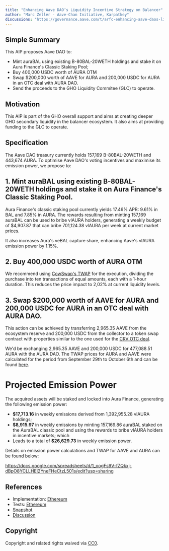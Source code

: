 ```yaml
---
title: "Enhancing Aave DAO’s Liquidity Incentive Strategy on Balancer"
author: "Marc Zeller - Aave-Chan Initiative, Karpatkey"
discussions: "https://governance.aave.com/t/arfc-enhancing-aave-daos-liquidity-incentive-strategy-on-balancer/15061"
---
```


## Simple Summary

This AIP proposes Aave DAO to:

- Mint auraBAL using existing B-80BAL-20WETH holdings and stake it on Aura Finance's Classic Staking Pool;
- Buy 400,000 USDC worth of AURA OTM
- Swap $200,000 worth of AAVE for AURA and 200,000 USDC for AURA in an OTC deal with AURA DAO.
- Send the proceeds to the GHO Liquidity Commitee (GLC) to operate.

## Motivation

This AIP is part of the GHO overall support and aims at creating deeper GHO secondary liquidity in the balancer ecosystem. It also aims at providing funding to the GLC to operate.

## Specification

The Aave DAO treasury currently holds 157,169 B-80BAL-20WETH and 443,674 AURA. To optimise Aave DAO's voting incentives and maximise its emission power, we propose to:

## 1. Mint auraBAL using existing B-80BAL-20WETH holdings and stake it on Aura Finance's Classic Staking Pool.

Aura Finance's classic staking pool currently yields 17.46% APR: 9.61% in BAL and 7.85% in AURA. The rewards resulting from minting 157,169 auraBAL can be used to bribe vlAURA holders, generating a weekly budget of $4,907.87 that can bribe 701,124.38 vlAURA per week at current market prices.

It also increases Aura's veBAL capture share, enhancing Aave's vlAURA emission power by 1.15%.

## 2. Buy 400,000 USDC worth of AURA OTM

We recommend using [CowSwap's TWAP](https://swap.cow.fi/#/1/advanced/USDC/AURA?tab=open&page=1) for the execution, dividing the purchase into ten transactions of equal amounts, each with a 1-hour duration. This reduces the price impact to 2,02% at current liquidity levels.

## 3. Swap $200,000 worth of AAVE for AURA and 200,000 USDC for AURA in an OTC deal with AURA DAO.

This action can be achieved by transferring 2,965.35 AAVE from the ecosystem reserve and 200,000 USDC from the collector to a token swap contract with properties similar to the one used for the [CRV OTC deal](https://github.com/bgd-labs/aave-proposals/blob/main/src/AaveV2_Eth_CRV_OTC_Deal_20230508/AaveV2_Eth_CRV_OTC_Deal_20230508.sol).

We'd be exchanging 2,965.35 AAVE and 200,000 USDC for 477,088.51 AURA with the AURA DAO. The TWAP prices for AURA and AAVE were calculated for the period from September 29th to October 6th and can be found [here](https://docs.google.com/spreadsheets/d/1_oogFs9V-fZQkxj-dBpO8YCLLHEI2YneFHeCtzL501s/edit?usp=sharing).

# Projected Emission Power

The acquired assets will be staked and locked into Aura Finance, generating the following emission power:

- **$17,713.16** in weekly emissions derived from 1,392,955.28 vlAURA holdings;
- **$8,915.97** in weekly emissions by minting 157,169.86 auraBAL staked on the AuraBAL classic pool and using the rewards to bribe vlAURA holders in incentive markets; which
- Leads to a total of **$26,629.73** in weekly emission power.

Details on emission power calculations and TWAP for AAVE and AURA can be found below:

https://docs.google.com/spreadsheets/d/1_oogFs9V-fZQkxj-dBpO8YCLLHEI2YneFHeCtzL501s/edit?usp=sharing

## References

- Implementation: [Ethereum](https://github.com/bgd-labs/aave-proposals/blob/main/src/20231017_AaveV3_Eth_EnhancingAaveDAOSLiquidityIncentiveStrategyOnBalancer/AaveV3_Ethereum_EnhancingAaveDAOSLiquidityIncentiveStrategyOnBalancer_20231017.sol)
- Tests: [Ethereum](https://github.com/bgd-labs/aave-proposals/blob/main/src/20231017_AaveV3_Eth_EnhancingAaveDAOSLiquidityIncentiveStrategyOnBalancer/AaveV3_Ethereum_EnhancingAaveDAOSLiquidityIncentiveStrategyOnBalancer_20231017.t.sol)
- [Snapshot](https://snapshot.org/#/aave.eth/proposal/0xd1136b4db12346a95870f5a52ce02ef1bd4fb83cbbbf56c709aa14ae2d38659b)
- [Discussion](https://governance.aave.com/t/arfc-enhancing-aave-daos-liquidity-incentive-strategy-on-balancer/15061)

## Copyright

Copyright and related rights waived via [CC0](https://creativecommons.org/publicdomain/zero/1.0/).

